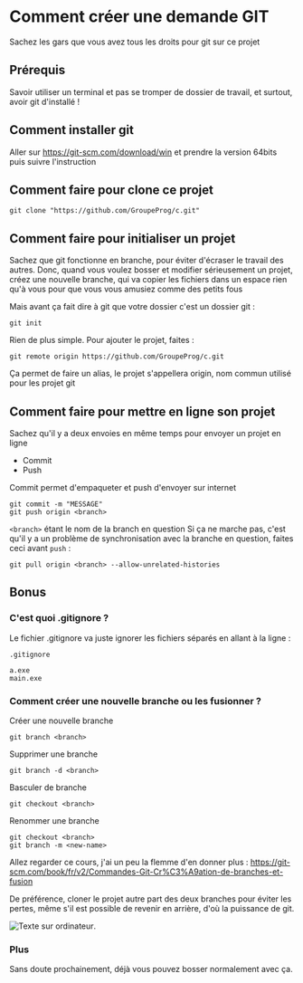 # Comment créer une demande GIT

Sachez les gars que vous avez tous les droits pour git sur ce projet

## Prérequis

Savoir utiliser un terminal et pas se tromper de dossier de travail, et surtout, avoir git d'installé !

## Comment installer git

Aller sur https://git-scm.com/download/win et prendre la version 64bits puis suivre l'instruction

## Comment faire pour clone ce projet

```git
git clone "https://github.com/GroupeProg/c.git"
```

## Comment faire pour initialiser un projet

Sachez que git fonctionne en branche, pour éviter d'écraser le travail des autres.
Donc, quand vous voulez bosser et modifier sérieusement un projet, créez une nouvelle branche, qui va copier les fichiers dans un espace rien qu'à vous pour que vous vous amusiez comme des petits fous

Mais avant ça fait dire à git que votre dossier c'est un dossier git :
```git
git init
```

Rien de plus simple. Pour ajouter le projet, faites :

```git
git remote origin https://github.com/GroupeProg/c.git
```

Ça permet de faire un alias, le projet s'appellera origin, nom commun utilisé pour les projet git

## Comment faire pour mettre en ligne son projet

Sachez qu'il y a deux envoies en même temps pour envoyer un projet en ligne

 - Commit
 - Push

Commit permet d'empaqueter et push d'envoyer sur internet

```git
git commit -m "MESSAGE"
git push origin <branch>
```
`<branch>` étant le nom de la branch en question
Si ça ne marche pas, c'est qu'il y a un problème de synchronisation avec la branche en question, faites ceci avant `push` :

```git
git pull origin <branch> --allow-unrelated-histories
```

## Bonus

### C'est quoi .gitignore ?

Le fichier .gitignore va juste ignorer les fichiers séparés en allant à la ligne :

`.gitignore`
```.gitignore
a.exe
main.exe
```

### Comment créer une nouvelle branche ou les fusionner ?

Créer une nouvelle branche 
```git
git branch <branch>
```

Supprimer une branche
```git
git branch -d <branch>
```

Basculer de branche

```git
git checkout <branch>
```

Renommer une branche

```git
git checkout <branch>
git branch -m <new-name>
```

Allez regarder ce cours, j'ai un peu la flemme d'en donner plus :
https://git-scm.com/book/fr/v2/Commandes-Git-Cr%C3%A9ation-de-branches-et-fusion

De préférence, cloner le projet autre part des deux branches pour éviter les pertes, même s'il est possible de revenir en arrière, d'où la puissance de git.

![Texte sur ordinateur](http://www.netplume.net/wp-content/uploads/2021/01/clavier_0.jpg "Comment ajouter, modifier ou fusionner une branche").

### Plus

Sans doute prochainement, déjà vous pouvez bosser normalement avec ça.